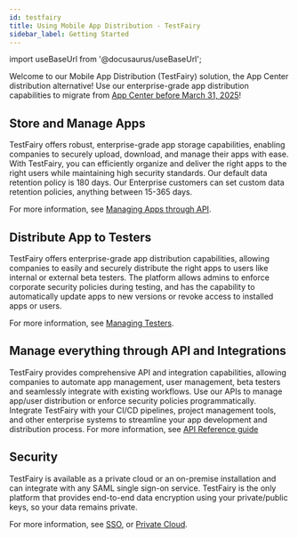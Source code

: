 ```yaml
---
id: testfairy
title: Using Mobile App Distribution - TestFairy
sidebar_label: Getting Started
---
```


import useBaseUrl from '@docusaurus/useBaseUrl';

Welcome to our Mobile App Distribution (TestFairy) solution, the App Center distribution alternative! Use our enterprise-grade app distribution capabilities to migrate from [App Center before March 31, 2025](https://saucelabs.com/testfairy-sauce-labs)! 

## Store and Manage Apps

TestFairy offers robust, enterprise-grade app storage capabilities, enabling companies to securely upload, download, and manage their apps with ease.
With TestFairy, you can efficiently organize and deliver the right apps to the right users while maintaining high security standards.
Our default data retention policy is 180 days. Our Enterprise customers can set custom data retention policies, anything between 15-365 days.

For more information, see [Managing Apps through API](/testfairy/api-reference/rest-api/).

## Distribute App to Testers

TestFairy offers enterprise-grade app distribution capabilities, allowing companies to easily and securely distribute the right apps to users like internal or external beta testers. The platform allows admins to enforce corporate security policies during testing, and has the capability to automatically update apps to new versions or revoke access to installed apps or users.

For more information, see [Managing Testers](/testfairy/testers/managing-testers/).

## Manage everything through API and Integrations

TestFairy provides comprehensive API and integration capabilities, allowing companies to automate app management, user management, beta testers and seamlessly integrate with existing workflows. Use our APIs to manage app/user distribution or enforce security policies programmatically. 
Integrate TestFairy with your CI/CD pipelines, project management tools, and other enterprise systems to streamline your app development and distribution process.
For more information, see [API Reference guide](/testfairy/api-reference/rest-api/)

## Security

TestFairy is available as a private cloud or an on-premise installation and can integrate with any SAML single sign-on service. TestFairy is the only platform that provides end-to-end data encryption using your private/public keys, so your data remains private.

For more information, see [SSO](/testfairy/security/sso/sso-intro/), or [Private Cloud](/testfairy/security/sso/sso-intro/).
